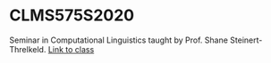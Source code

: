# CLMS575S2020
Seminar in Computational Linguistics taught by Prof. Shane Steinert-Threlkeld. [Link to class](https://www.shane.st/teaching/575/win20/index.html)



